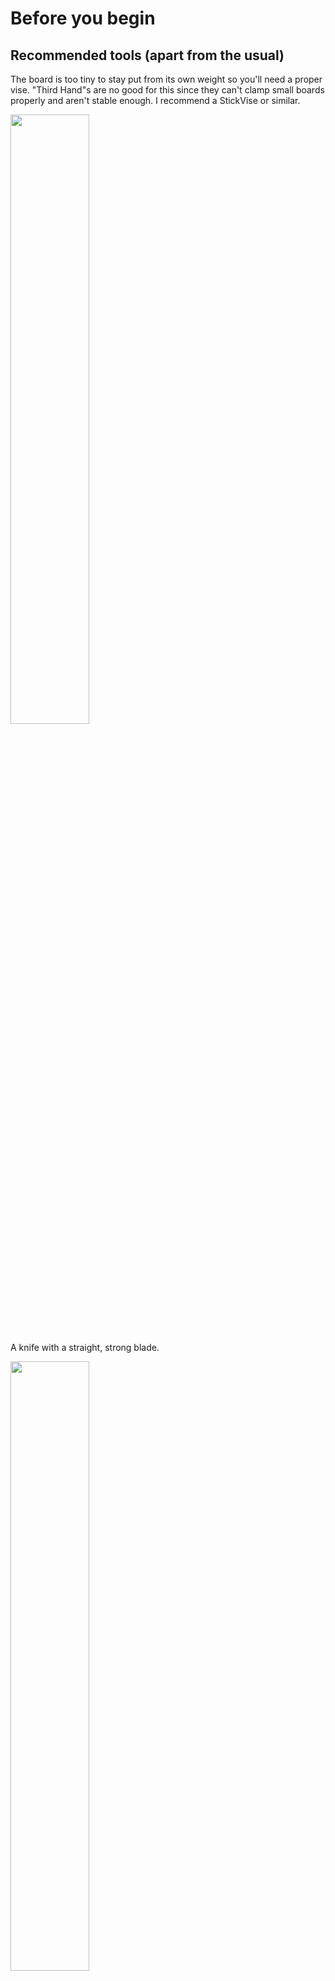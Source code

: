 # Before you begin

## Recommended tools (apart from the usual)

The board is too tiny to stay put from its own weight so you'll need a proper vise. "Third Hand"s are no good for this since they can't clamp small boards properly and aren't stable enough. I recommend a StickVise or similar.

[<img src="assembly_pics/tools5.jpg" width="50%">](assembly_pics/tools5.jpg)

A knife with a straight, strong blade.

[<img src="assembly_pics/tools1.jpg" width="50%">](assembly_pics/tools1.jpg)

Non-serrated pliers.

[<img src="assembly_pics/tools2.jpg" width="50%">](assembly_pics/tools2.jpg)

You can solder everything using a smallish chisel tip and you'll be fine.
For enhanced comfort, a fine angled tip makes the passives much easier. I used a TS80-J02 with great success.

[<img src="assembly_pics/tools3.jpg" width="50%">](assembly_pics/tools3.jpg)

Gel flux. Liquid flux evaporates too quickly for my taste. I use Edsyn FL-22 for everything but there's plenty other good stuff out there too.

[<img src="assembly_pics/tools6.jpg" width="50%">](assembly_pics/tools6.jpg)

A watchmaker's loupe, more for inspection than for the actual soldering. Of all the tools I acquired last year, this super cheap 7x loupe made the biggest difference and it's never leaving my workbench again. Have a strong light (such as a phone camera LED) at the ready for inspection too, there's no such thing as "too much light".

[<img src="assembly_pics/tools4.jpg" width="50%">](assembly_pics/tools4.jpg)

## General tips

 * Keep both the schematics and the board file open while you build, you'll likely want to refer back to them more often than not.

 * I wholeheartedly recommend this thread by [@thingskatedid](https://twitter.com/thingskatedid): https://twitter.com/thingskatedid/status/1348234262886039558

 * **The passives are indistinguishable once taken out of their tapes!**
   * Always work with a single value at a time
   * Only remove as many components from the tape as you need right now
   * Immediately put the tape back into the pouch it came in, as that's where the value is noted - or write the value onto the tape.

 * For each group of passives below, it saves time to batch up different types of operations: First put a small solder blob on one pad of each site, then tack down each component, then solder the other side for all components in a row.

 * If the solder joints on nearby passives blob together a lot, use some flux and a little less solder. It's also a good idea to make a final flux pass across the finished passives just like you would be drag soldering a leaded part, it makes the solder joints look a lot nicer.

# Assembly instructions

These instructions are optimized for hand assembly; the components are grouped in a way that if you follow the groups in order you should never have one component in the way of soldering another. Within a given group the order does not matter; I recommend doing all components of one value before moving on to the next value.

The overall order of assembly is:
 1. Back side components
 2. Front side components
 3. Basic connectivity/bootloader test
 4. USB-C connectors

## Part 1: Back side

We start on the back side because that's where the STM32 sits which is the most daunting to solder, and because the components on that side are generally flatter so if you _have_ to solder without a vise they won't make the board as wobbly when you do the front side.

If your STM32 is a QFN part, take extra care to inspect its solder joints after you put it down. Once the board is fully populated any bad solder joints here will be hard to fix.

| Group | Components          | Value        |
|-------|---------------------|--------------|
| 1     | U4                  | STM32        |
| 2     | R3                  | 400          |
|       | R2, R5              | 620          |
| 3     | DS1                 | LED          |
| 4     | C3, C8              | 100n         |
|       | C7                  | 4.7µ         |
|       | C1                  | 1µ           |
|       | R4                  | 400          |
|       | FB1                 | Ferrite Bead |
| 5     | D1, U1, U3, Q4, R28 |              |

## Part 2: Front side

| Group | Components                 | Value         |
|-------|----------------------------|---------------|
| 6     | Q1, Q2, Q3                 | NFET          |
| 8     | R9, R17, R25, R26          | 4k75          |
|       | R10, R18                   | 1k            |
|       | R11, R19                   | 12k1          |
|       | R12, R20                   | 5k11          |
|       | R6, R7                     | 400           |
|       | R15, R23, R24              | 100           |
|       | R14, R22                   | 200           |
| 9     | R1, R8, R13, R16, R21, R27 | 35k7          |
| 10    | C2                         | 4u7           |
|       | C4, C9                     | 100n          |
|       | C5                         | 1u            |
|       | C6                         | 10n           |
| 11    | FB2                        | Ferrite Bead  |
| 12    | DS2, U5, U2, J3, SW1, R29  |               |

## Part 3: Basic connectivity / bootloader test

This step is done on the not-quite-finished Twonkie because if anything isn't right the board is much easier to hold in the vise without two USB-C connector sticking out.

1. Double check all components:
   * Are all ICs oriented the right way?
   * Did you miss any solder joints?
   * Do you see any obvious solder bridges?
2. Measure resistance between the 3V3 rail and GND, this is easiest at the output side of U3.
   Kiloohms are good, Ohms are an indication of a short somewhere.
3. Do the same on the input side of U3.
4. Hold down the bootloader switch and plug the dongle in via the Micro-B connector.
   It should now enumerate as the bootloader (VID 0x0483, PID 0xDF11, "STM32 BOOTLOADER")
5. Flash the firmware via the bootloader, then unplug and plug back in to boot the Twonkie firmware.
6. You can test the LED using the serial shell:
   * `tw sink` puts the device into sink mode where the firmware doesn't keep overwriting the LED state.
     You may need to reconnect the shell after this.
   * `gpioset LED_B_L 0` turns the blue LED on, `gpioset LED_B_L 1` turns it off.
   * Same for `LED_R_L` and `LED_G_L`
7. Check I2C connectivity to the two INA260 monitors:
   * `ina 0` attempts to access U1, `ina 1` does so for U2

That's all we can test for now, let's finish the board next.

## Part 4: USB-C connectors

The USB-C connectors are used in an unorthodox way: Straddle mount USB-C connectors for 1.6mm boards don't exist, so we take connectors meant for right-angle surface mounting and modify them into our own custom straddle mount configuration. With those modifications the solder connections work really well, and we achieve mechanical stability by soldering the connector shields to the board all around.

We start out with the unmodified connector. This is the receptacle but the steps for the plug are identical.

[<img src="assembly_pics/typec01.jpg" width="50%">](assembly_pics/typec01.jpg)

First, the mounting legs have to get out of the way. Grab them with your pliers and bend them back and forth until they break off.

[<img src="assembly_pics/typec02.jpg" width="50%">](assembly_pics/typec02.jpg)[<img src="assembly_pics/typec03.jpg" width="50%">](assembly_pics/typec03.jpg)

Next up, the locating pegs have to go too. Cut them off close to the base.

[<img src="assembly_pics/typec04.jpg" width="50%">](assembly_pics/typec04.jpg)

Now comes the tricky part: We have to bend the pins of the connector slightly inwards so they touch the board edge at an angle, but not so much that they don't reach the board edge or break off. The photos should give you an idea of how far to bend them.

Start by sliding the knife under roughly a quarter to half the pins on one side, and gently bend them inwards. Bending only part of the pins at once requires less force and therefore allows for better control. Take care to **rotate** the knife blade around the long axis, as opposed to using it as a lever, so that all pins receive equal force and bend the same way.

[<img src="assembly_pics/typec05.jpg" width="50%">](assembly_pics/typec05.jpg)[<img src="assembly_pics/typec06.jpg" width="50%">](assembly_pics/typec06.jpg)

Move along the row of pins, bending groups of pins inwards until the entire row is bent.

[<img src="assembly_pics/typec07.jpg" width="50%">](assembly_pics/typec07.jpg)

Repeat the same process on the other side; the end result should look something like this:

[<img src="assembly_pics/typec08.jpg" width="50%">](assembly_pics/typec08.jpg)

Now you can slide the connector into its place on the PCB. The PCB is designed such that the shell sits inside the PCB with a slight press fit. If you feel it's jammed in there too tightly you can simply sand off a little bit of the PCB, but sand off only very little and try to sand off both sides equally to maintain pin alignment.

[<img src="assembly_pics/typec09.jpg" width="50%">](assembly_pics/typec09.jpg)

Push the connector all the way towards the board edge and adjust its position until it sits exactly centered and in line with the board:

[<img src="assembly_pics/typec10.jpg" width="50%">](assembly_pics/typec10.jpg)

The pins on both sides should now align with the pads and touch the corner of the board edge. If there's a tiny gap that's no problem, the solder will bridge that. Larger gaps need to be fixed by adjusting the connector's position or bending the pins to compensate.

[<img src="assembly_pics/typec11.jpg" width="50%">](assembly_pics/typec11.jpg)[<img src="assembly_pics/typec12.jpg" width="50%">](assembly_pics/typec12.jpg)

Once you're satisfied with the connector, tack down _one_ pin on one board side, double check that everything still looks good, then tack down _one_ pin on the opposite side. Triple check that everything still looks good, then you can drag solder all the pins into place.

When the pins have all been soldered, inspect them for missing connections or solder bridges and correct any that come up.

Finally you can solder down the shells: Using a soldering iron that can pump out a bit of heat (TS-80 is good, TS-100 is better, a powerful temperature controlled soldering station is best), first just pre-heat the shell for a bit, then add some solder and make sure it wets along the entire length of the neighboring pad. Then you can start heating the pad too and add loads of solder to make a solid connection. Do this on all four mounting pads and the connector won't go anywhere.

## Part 5: Enjoy!

And that's it! Clean your board with isopropanol and have fun with your new PD sniffer!

### Test 1: Sniff some power supply traffic

For starters, you can open a shell, type `tw trace on` and plug Twonkie in between a PD power supply and sink to watch them negotiate a power contract.

A very good test for many of the board devices is to do this in all four possible combinations of input and output plug orientation. The supply and sink should be able to negotiate a contract in all orientations, and Twonkie should be able to trace all of this. If some orientations don't work, check the solder joints on the USB-C connectors for bridges or opens - especially opens can be very sneaky with the haxxy edge mount we're using. If the connectors look alright, check the board devices next - especially the resistor banks and transistors are likely culprits since they directly interact with the USB-C control channels.

### Test 2: Twonkie as sink

The second test would be to attach only a power supply to Twonkie, with no sink at the other end, and type `tw sink` at the shell to put Twonkie into sink mode. (You may have to reconnect to the shell since Twonkie reboots into a different firmware.) Once in sink mode you can type `tw vbus` to watch what voltage the supply provides, and `pd 0 dev X` will limit the negotiated voltage to a maximum of `X` volts, so you can step through various supply voltages and watch them change. Test this in either plug orientation too; if you're having problems here you should double check the resistor banks on the control channels.

To go from sink mode back to sniffer mode you can type `reboot` at the shell.
